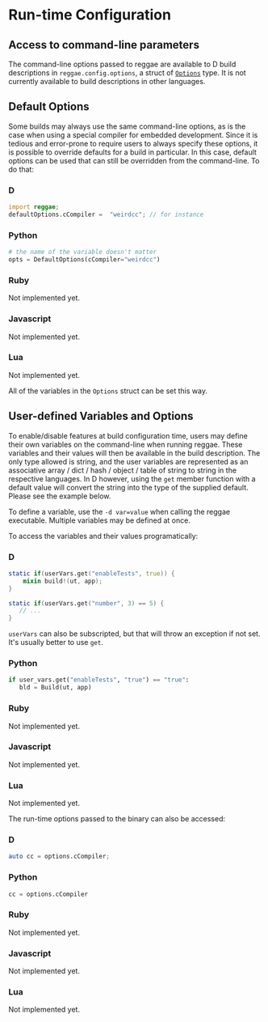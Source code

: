 Run-time Configuration
======================

## Access to command-line parameters

The command-line options passed to reggae are available to D build descriptions
in `reggae.config.options`, a struct of [`Options`](../payload/reggae/options.d) type.
It is not currently available to build descriptions in other languages.

## Default Options

Some builds may always use the same command-line options, as is the
case when using a special compiler for embedded development. Since it
is tedious and error-prone to require users to always specify these
options, it is possible to override defaults for a build in
particular.  In this case, default options can be used that can still
be overridden from the command-line. To do that:

### D

```d
import reggae;
defaultOptions.cCompiler =  "weirdcc"; // for instance
```

### Python

```python
# the name of the variable doesn't matter
opts = DefaultOptions(cCompiler="weirdcc")
```

### Ruby

Not implemented yet.

### Javascript

Not implemented yet.

### Lua

Not implemented yet.


All of the variables in the `Options` struct can be set this way.


## User-defined Variables and Options

To enable/disable features at build configuration time, users may
define their own variables on the command-line when running
reggae. These variables and their values will then be available in the
build description. The only type allowed is string, and the user
variables are represented as an associative array / dict / hash /
object / table of string to string in the respective languages.
In D however, using the `get` member function with a default
value will convert the string into the type of the supplied
default. Please see the example below.

To define a variable, use the `-d var=value` when calling the
reggae executable. Multiple variables may be defined at once.

To access the variables and their values programatically:

### D
```d
static if(userVars.get("enableTests", true)) {
    mixin build!(ut, app);
}

static if(userVars.get("number", 3) == 5) {
   // ...
}
```

`userVars` can also be subscripted, but that will throw
an exception if not set. It's usually better to use `get`.


### Python

```python
if user_vars.get("enableTests", "true") == "true":
   bld = Build(ut, app)
```

### Ruby

Not implemented yet.

### Javascript

Not implemented yet.

### Lua

Not implemented yet.


The run-time options passed to the binary can also be accessed:

### D

```d
auto cc = options.cCompiler;
```

### Python

```python
cc = options.cCompiler
```

### Ruby

Not implemented yet.

### Javascript

Not implemented yet.

### Lua

Not implemented yet.
